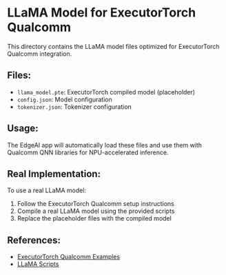 # LLaMA Model for ExecutorTorch Qualcomm

This directory contains the LLaMA model files optimized for ExecutorTorch Qualcomm integration.

## Files:
- `llama_model.pte`: ExecutorTorch compiled model (placeholder)
- `config.json`: Model configuration
- `tokenizer.json`: Tokenizer configuration

## Usage:
The EdgeAI app will automatically load these files and use them with Qualcomm QNN libraries
for NPU-accelerated inference.

## Real Implementation:
To use a real LLaMA model:
1. Follow the ExecutorTorch Qualcomm setup instructions
2. Compile a real LLaMA model using the provided scripts
3. Replace the placeholder files with the compiled model

## References:
- [ExecutorTorch Qualcomm Examples](https://github.com/pytorch/executorch/tree/a1652f97b721dccc4f1f2585d3e1f15a2306e8d0/examples/qualcomm)
- [LLaMA Scripts](https://github.com/pytorch/executorch/tree/a1652f97b721dccc4f1f2585d3e1f15a2306e8d0/examples/qualcomm/oss_scripts/llama)
